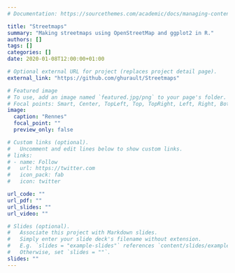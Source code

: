 ```yaml
---
# Documentation: https://sourcethemes.com/academic/docs/managing-content/

title: "Streetmaps"
summary: "Making streetmaps using OpenStreetMap and ggplot2 in R."
authors: []
tags: []
categories: []
date: 2020-01-08T12:00:00+01:00

# Optional external URL for project (replaces project detail page).
external_link: "https://github.com/ghurault/Streetmaps"

# Featured image
# To use, add an image named `featured.jpg/png` to your page's folder.
# Focal points: Smart, Center, TopLeft, Top, TopRight, Left, Right, BottomLeft, Bottom, BottomRight.
image:
  caption: "Rennes"
  focal_point: ""
  preview_only: false

# Custom links (optional).
#   Uncomment and edit lines below to show custom links.
# links:
# - name: Follow
#   url: https://twitter.com
#   icon_pack: fab
#   icon: twitter

url_code: ""
url_pdf: ""
url_slides: ""
url_video: ""

# Slides (optional).
#   Associate this project with Markdown slides.
#   Simply enter your slide deck's filename without extension.
#   E.g. `slides = "example-slides"` references `content/slides/example-slides.md`.
#   Otherwise, set `slides = ""`.
slides: ""
---
```

